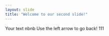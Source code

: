 ```yaml
---
layout: slide
title: "Welcome to our second slide!"
---
```

Your text nbnb
Use the left arrow to go back! 
111

